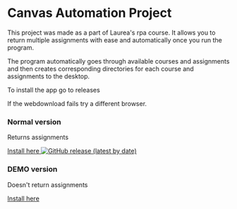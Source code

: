# Canvas Automation Project

This project was made as a part of Laurea's rpa course. It allows you to return multiple assignments with ease and automatically once you run the program.

The program automatically goes through available courses and assignments and then creates corresponding directories for each course and assignments to the desktop.
 
To install the app go to releases


If the webdownload fails try a different browser.





### Normal version

Returns assignments

[Install here ![GitHub release (latest by date)](https://img.shields.io/github/v/release/Shoutcape/Canvas_Automation_Project?label=latest%20release) ](https://github.com/shoutcape/Canvas_Automation_Project/releases/tag/v1.1)


### DEMO version

Doesn't return assignments

[Install here](https://github.com/shoutcape/Canvas_Automation_Project/releases/tag/v1.0)
